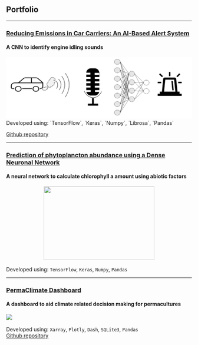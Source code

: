 ## Portfolio
---

### [Reducing Emissions in Car Carriers: An AI-Based Alert System](/sounds_classification.md) 
#### A CNN to identify engine idling sounds 

<img src="images/sound_classification/title_image_sound_classification.png?raw=true"/>
Developed using: `TensorFlow`, `Keras`, `Numpy`, `Librosa`, `Pandas`  

[Github repository](https://github.com/giacomo-lab/engine_idling_detection)

---

 ### [Prediction of phytoplancton abundance using a Dense Neuronal Network ](/chl.md) 


#### A neural network to calculate chlorophyll a amount using abiotic factors
<div style="text-align: center;">
     <img src="images/misc/Plancton.png?raw=true" width="300" height="200">
</div>

Developed using: `TensorFlow`, `Keras`, `Numpy`, `Pandas`  

---


### [PermaClimate Dashboard](/permaculture_climate.md) 
#### A dashboard to aid climate related decision making for permacultures

<img src="images/permaculture/dashboard.gif?raw=true"/>

Developed using: `Xarray`, `Plotly`, `Dash`, `SQLite3`, `Pandas`  
[Github repository](https://github.com/giacomo-lab/permaculture-climate)

